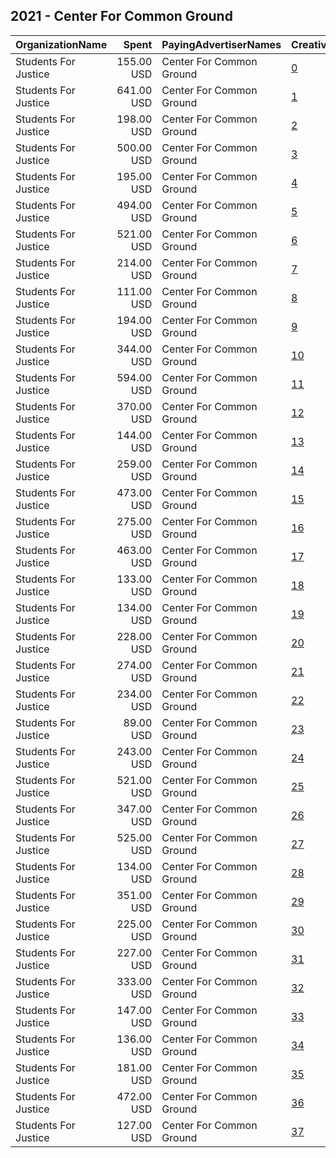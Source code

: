 ## 2021 - Center For Common Ground 
|OrganizationName|Spent|PayingAdvertiserNames|CreativeUrls|Impressions|Genders|AgeBrackets|CountryCodes|BillingAddresses|CandidateBallotInformation|
|:---|---:|:---|:---|---:|:---|:---|:---|:---|:---|
|Students For Justice|155.00 USD|Center For Common Ground|[0](https://www.snap.com/political-ads/asset/594924157329df2d9a1909217a23f554d2ca976aef11117af1190a5fd2af442d?mediaType=mp4)|38,010|FEMALE|18+|united states|US||
|Students For Justice|641.00 USD|Center For Common Ground|[1](https://www.snap.com/political-ads/asset/c2023b5750b4302010fec293e98f82409882d5769a4eba74378640cf299627be?mediaType=png)|173,475|MALE||united states|US||
|Students For Justice|198.00 USD|Center For Common Ground|[2](https://www.snap.com/political-ads/asset/029df276ace1b078fbdeecf8900df1103da4f4e744066ec0949b7dda9b035122?mediaType=mp4)|71,464|MALE|18+|united states|US||
|Students For Justice|500.00 USD|Center For Common Ground|[3](https://www.snap.com/political-ads/asset/029df276ace1b078fbdeecf8900df1103da4f4e744066ec0949b7dda9b035122?mediaType=mp4)|124,630|FEMALE|18+|united states|US||
|Students For Justice|195.00 USD|Center For Common Ground|[4](https://www.snap.com/political-ads/asset/d8cfbaa358799fd9916225df1eb1e99fdb4b53ae7207a19d90ff92c2aef7c563?mediaType=mp4)|70,210|MALE|18+|united states|US||
|Students For Justice|494.00 USD|Center For Common Ground|[5](https://www.snap.com/political-ads/asset/e12f7fcdf3405d81d8ca4d3a928284cd81a5aebcbaa3ab7058dd48c1a0b5e9a1?mediaType=mp4)|123,422|FEMALE|18+|united states|US||
|Students For Justice|521.00 USD|Center For Common Ground|[6](https://www.snap.com/political-ads/asset/f046d5ab48be009c6012150b05fd8ff4f508bac561183216b64698d812671909?mediaType=png)|125,056|FEMALE|18+|united states|US||
|Students For Justice|214.00 USD|Center For Common Ground|[7](https://www.snap.com/political-ads/asset/594924157329df2d9a1909217a23f554d2ca976aef11117af1190a5fd2af442d?mediaType=mp4)|77,126|MALE|18+|united states|US||
|Students For Justice|111.00 USD|Center For Common Ground|[8](https://www.snap.com/political-ads/asset/2ffc77bb9e5c36611267523d3d5279e75be2a646c3dd14735299f5b7ce0d4418?mediaType=mp4)|27,095|FEMALE|18+|united states|US||
|Students For Justice|194.00 USD|Center For Common Ground|[9](https://www.snap.com/political-ads/asset/e12f7fcdf3405d81d8ca4d3a928284cd81a5aebcbaa3ab7058dd48c1a0b5e9a1?mediaType=mp4)|70,235|MALE|18+|united states|US||
|Students For Justice|344.00 USD|Center For Common Ground|[10](https://www.snap.com/political-ads/asset/166763e112b387d4251b166e7ed0c329899b9786ade7b22f210bf290d934c643?mediaType=PNG)|86,124|MALE|18+|united states|US||
|Students For Justice|594.00 USD|Center For Common Ground|[11](https://www.snap.com/political-ads/asset/594924157329df2d9a1909217a23f554d2ca976aef11117af1190a5fd2af442d?mediaType=mp4)|147,622|FEMALE|18+|united states|US||
|Students For Justice|370.00 USD|Center For Common Ground|[12](https://www.snap.com/political-ads/asset/2ffc77bb9e5c36611267523d3d5279e75be2a646c3dd14735299f5b7ce0d4418?mediaType=mp4)|92,353|FEMALE|18+|united states|US||
|Students For Justice|144.00 USD|Center For Common Ground|[13](https://www.snap.com/political-ads/asset/f046d5ab48be009c6012150b05fd8ff4f508bac561183216b64698d812671909?mediaType=png)|35,339|FEMALE|18+|united states|US||
|Students For Justice|259.00 USD|Center For Common Ground|[14](https://www.snap.com/political-ads/asset/e12f7fcdf3405d81d8ca4d3a928284cd81a5aebcbaa3ab7058dd48c1a0b5e9a1?mediaType=mp4)|64,784|MALE|18+|united states|US||
|Students For Justice|473.00 USD|Center For Common Ground|[15](https://www.snap.com/political-ads/asset/d8cfbaa358799fd9916225df1eb1e99fdb4b53ae7207a19d90ff92c2aef7c563?mediaType=mp4)|117,787|FEMALE|18+|united states|US||
|Students For Justice|275.00 USD|Center For Common Ground|[16](https://www.snap.com/political-ads/asset/f046d5ab48be009c6012150b05fd8ff4f508bac561183216b64698d812671909?mediaType=png)|68,885|MALE|18+|united states|US||
|Students For Justice|463.00 USD|Center For Common Ground|[17](https://www.snap.com/political-ads/asset/52ba712ae741929c14d71c3db38f6e5d4fdf8927ea9579e331c37b34da524759?mediaType=mov)|114,981|FEMALE|18+|united states|US||
|Students For Justice|133.00 USD|Center For Common Ground|[18](https://www.snap.com/political-ads/asset/52ba712ae741929c14d71c3db38f6e5d4fdf8927ea9579e331c37b34da524759?mediaType=mov)|32,657|FEMALE|18+|united states|US||
|Students For Justice|134.00 USD|Center For Common Ground|[19](https://www.snap.com/political-ads/asset/e12f7fcdf3405d81d8ca4d3a928284cd81a5aebcbaa3ab7058dd48c1a0b5e9a1?mediaType=mp4)|32,871|FEMALE|18+|united states|US||
|Students For Justice|228.00 USD|Center For Common Ground|[20](https://www.snap.com/political-ads/asset/2ffc77bb9e5c36611267523d3d5279e75be2a646c3dd14735299f5b7ce0d4418?mediaType=mp4)|57,070|MALE|18+|united states|US||
|Students For Justice|274.00 USD|Center For Common Ground|[21](https://www.snap.com/political-ads/asset/c2023b5750b4302010fec293e98f82409882d5769a4eba74378640cf299627be?mediaType=png)|78,467|MALE||united states|US||
|Students For Justice|234.00 USD|Center For Common Ground|[22](https://www.snap.com/political-ads/asset/52ba712ae741929c14d71c3db38f6e5d4fdf8927ea9579e331c37b34da524759?mediaType=mov)|84,614|MALE|18+|united states|US||
|Students For Justice|89.00 USD|Center For Common Ground|[23](https://www.snap.com/political-ads/asset/e96c2402138951215f5d89eac22810f2deb77ce2c58628d32601397463eb775f?mediaType=mp4)|21,800|FEMALE|18+|united states|US||
|Students For Justice|243.00 USD|Center For Common Ground|[24](https://www.snap.com/political-ads/asset/029df276ace1b078fbdeecf8900df1103da4f4e744066ec0949b7dda9b035122?mediaType=mp4)|60,800|MALE|18+|united states|US||
|Students For Justice|521.00 USD|Center For Common Ground|[25](https://www.snap.com/political-ads/asset/c2023b5750b4302010fec293e98f82409882d5769a4eba74378640cf299627be?mediaType=png)|151,553|MALE||united states|US||
|Students For Justice|347.00 USD|Center For Common Ground|[26](https://www.snap.com/political-ads/asset/52ba712ae741929c14d71c3db38f6e5d4fdf8927ea9579e331c37b34da524759?mediaType=mov)|86,762|MALE|18+|united states|US||
|Students For Justice|525.00 USD|Center For Common Ground|[27](https://www.snap.com/political-ads/asset/166763e112b387d4251b166e7ed0c329899b9786ade7b22f210bf290d934c643?mediaType=PNG)|130,642|FEMALE|18+|united states|US||
|Students For Justice|134.00 USD|Center For Common Ground|[28](https://www.snap.com/political-ads/asset/2ffc77bb9e5c36611267523d3d5279e75be2a646c3dd14735299f5b7ce0d4418?mediaType=mp4)|48,611|MALE|18+|united states|US||
|Students For Justice|351.00 USD|Center For Common Ground|[29](https://www.snap.com/political-ads/asset/594924157329df2d9a1909217a23f554d2ca976aef11117af1190a5fd2af442d?mediaType=mp4)|87,739|MALE|18+|united states|US||
|Students For Justice|225.00 USD|Center For Common Ground|[30](https://www.snap.com/political-ads/asset/166763e112b387d4251b166e7ed0c329899b9786ade7b22f210bf290d934c643?mediaType=PNG)|80,867|MALE|18+|united states|US||
|Students For Justice|227.00 USD|Center For Common Ground|[31](https://www.snap.com/political-ads/asset/e96c2402138951215f5d89eac22810f2deb77ce2c58628d32601397463eb775f?mediaType=mp4)|56,848|MALE|18+|united states|US||
|Students For Justice|333.00 USD|Center For Common Ground|[32](https://www.snap.com/political-ads/asset/d8cfbaa358799fd9916225df1eb1e99fdb4b53ae7207a19d90ff92c2aef7c563?mediaType=mp4)|83,421|MALE|18+|united states|US||
|Students For Justice|147.00 USD|Center For Common Ground|[33](https://www.snap.com/political-ads/asset/166763e112b387d4251b166e7ed0c329899b9786ade7b22f210bf290d934c643?mediaType=PNG)|36,059|FEMALE|18+|united states|US||
|Students For Justice|136.00 USD|Center For Common Ground|[34](https://www.snap.com/political-ads/asset/029df276ace1b078fbdeecf8900df1103da4f4e744066ec0949b7dda9b035122?mediaType=mp4)|33,272|FEMALE|18+|united states|US||
|Students For Justice|181.00 USD|Center For Common Ground|[35](https://www.snap.com/political-ads/asset/f046d5ab48be009c6012150b05fd8ff4f508bac561183216b64698d812671909?mediaType=png)|63,940|MALE|18+|united states|US||
|Students For Justice|472.00 USD|Center For Common Ground|[36](https://www.snap.com/political-ads/asset/c2023b5750b4302010fec293e98f82409882d5769a4eba74378640cf299627be?mediaType=png)|120,858|MALE||united states|US||
|Students For Justice|127.00 USD|Center For Common Ground|[37](https://www.snap.com/political-ads/asset/d8cfbaa358799fd9916225df1eb1e99fdb4b53ae7207a19d90ff92c2aef7c563?mediaType=mp4)|31,059|FEMALE|18+|united states|US||
